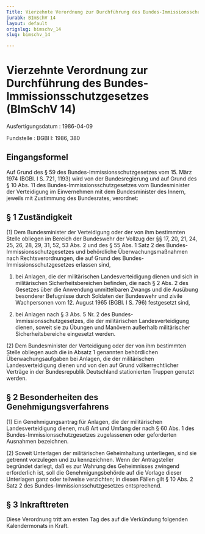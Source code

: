 ```yaml
---
Title: Vierzehnte Verordnung zur Durchführung des Bundes-Immissionsschutzgesetzes
jurabk: BImSchV 14
layout: default
origslug: bimschv_14
slug: bimschv_14

---
```


# Vierzehnte Verordnung zur Durchführung des Bundes-Immissionsschutzgesetzes (BImSchV 14)

Ausfertigungsdatum
:   1986-04-09

Fundstelle
:   BGBl I: 1986, 380



## Eingangsformel

Auf Grund des § 59 des Bundes-Immissionsschutzgesetzes vom 15. März
1974 (BGBl. I S. 721, 1193) wird von der Bundesregierung und auf Grund
des § 10 Abs. 11 des Bundes-Immissionsschutzgesetzes vom
Bundesminister der Verteidigung im Einvernehmen mit dem Bundesminister
des Innern, jeweils mit Zustimmung des Bundesrates, verordnet:


## § 1 Zuständigkeit

(1) Dem Bundesminister der Verteidigung oder der von ihm bestimmten
Stelle obliegen im Bereich der Bundeswehr der Vollzug der §§ 17, 20,
21, 24, 25, 26, 28, 29, 31, 52, 53 Abs. 2 und des § 55 Abs. 1 Satz 2
des Bundes-Immissionsschutzgesetzes und behördliche
Überwachungsmaßnahmen nach Rechtsverordnungen, die auf Grund des
Bundes-Immissionsschutzgesetzes erlassen sind,

1.  bei Anlagen, die der militärischen Landesverteidigung dienen und sich
    in militärischen Sicherheitsbereichen befinden, die nach § 2 Abs. 2
    des Gesetzes über die Anwendung unmittelbaren Zwangs und die Ausübung
    besonderer Befugnisse durch Soldaten der Bundeswehr und zivile
    Wachpersonen vom 12. August 1965 (BGBl. I S. 796) festgesetzt sind,


2.  bei Anlagen nach § 3 Abs. 5 Nr. 2 des Bundes-Immissionsschutzgesetzes,
    die der militärischen Landesverteidigung dienen, soweit sie zu Übungen
    und Manövern außerhalb militärischer Sicherheitsbereiche eingesetzt
    werden.




(2) Dem Bundesminister der Verteidigung oder der von ihm bestimmten
Stelle obliegen auch die in Absatz 1 genannten behördlichen
Überwachungsaufgaben bei Anlagen, die der militärischen
Landesverteidigung dienen und von den auf Grund völkerrechtlicher
Verträge in der Bundesrepublik Deutschland stationierten Truppen
genutzt werden.


## § 2 Besonderheiten des Genehmigungsverfahrens

(1) Ein Genehmigungsantrag für Anlagen, die der militärischen
Landesverteidigung dienen, muß Art und Umfang der nach § 60 Abs. 1 des
Bundes-Immissionsschutzgesetzes zugelassenen oder geforderten
Ausnahmen bezeichnen.

(2) Soweit Unterlagen der militärischen Geheimhaltung unterliegen,
sind sie getrennt vorzulegen und zu kennzeichnen. Wenn der
Antragsteller begründet darlegt, daß es zur Wahrung des Geheimnisses
zwingend erforderlich ist, soll die Genehmigungsbehörde auf die
Vorlage dieser Unterlagen ganz oder teilweise verzichten; in diesen
Fällen gilt § 10 Abs. 2 Satz 2 des Bundes-Immissionsschutzgesetzes
entsprechend.


## § 3 Inkrafttreten

Diese Verordnung tritt am ersten Tag des auf die Verkündung folgenden
Kalendermonats in Kraft.

